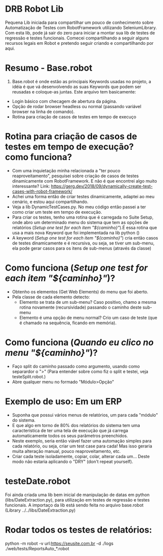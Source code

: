 # DRB Robot Lib
Pequena Lib iniciada para compartilhar um pouco de conhecimento sobre Automatização de Testes com RobotFramework utilizando SeleniumLibrary.
Com esta lib, pode já sair do zero para iniciar a montar sua lib de testes de regressão e testes funcionais.
Comecei compartilhando a seguir alguns recursos legais em Robot e pretendo seguir criando e compartilhando por aqui. 

# Resumo - Base.robot
1. Base.robot é onde estão as principais Keywords usadas no projeto, a idéia é que vá desenvolvendo as suas Keywords que podem ser reusadas e coloque-as juntas.
Este arquivo tem basicamente:
- Login básico com checagem de abertura da página.
- Opção de rodar browser headless ou normal (passando variável browser na linha de comando).
- Rotina para criação de casos de testes em tempo de execuço

# Rotina para criação de casos de testes em tempo de execução? como funciona?

- Com uma inquietação minha relacionada a "ter pouco reaproveitamento", pesquisei sobre criação de casos de testes dinamicamente com RobotFramework. E não é que encontrei algo muito interessante? Link: https://gerg.dev/2018/09/dynamically-create-test-cases-with-robot-framework/
- Achei uma forma então de criar testes dinamicamente, adaptei ao meu cenário, e estou aqui compartilhando.
- Veja a lib DynamicTestCases.py. No meu código então passei a ter como criar um teste em tempo de execução.
- Para criar os testes, tenho uma rotina que é carregada no Suite Setup, onde abro um determinado menu do sistema que tem as opções de relatórios (*Setup one test for each item "${caminho}"*).É essa rotina que usa a mais nova Keyword que foi implementada na lib python ()
- A keyword (*Setup one test for each item "${caminho}"*) cria então casos de testes dinamicamente e é recursiva, ou seja, se tiver um sub-menu, ela pode gerar casos para os itens de sub-menus (através da classe)

# Como funciona (*Setup one test for each item "${caminho}"*)?
- Obtenho os elementos (Get Web Elements) do menu que foi aberto.
- Pela classe de cada elemento detecto:
   - Elemento se trata de um sub-menu? 
      Caso positivo, chamo a mesma rotina novamente (recursividade) passando o caminho deste sub-menu
   - Elemento é uma opção de menu normal? 
      Crio um caso de teste (que é chamado na sequência, ficando em memória).
   
# Como funciona (*Quando eu clico no menu "${caminho}"*)?
- Faço split do caminho passado como argumento, usando como separardor o ">" (Para entender sobre como fiz o split e testei, veja testeSplit.robot.)
- Abre qualquer menu no formado "Módulo>Opção"

# Exemplo de uso: Em um ERP
- Suponha que possui vários menus de relatórios, um para cada "módulo" do sistema. 
- E que algo em torno de 80% dos relatórios do sistema tem uma característica de ter uma tela de execução que já carrega automaticamente todos os seus parâmetros preenchidos. 
- Neste exemplo, seria então viável fazer uma automação simples para cada relatório, ou seja, criar um test case para cada! Mas isso geraria muita alteração manual, pouco reaproveitamento, etc. 
- Criar cada teste isoladamente, copiar, colar, alterar cada um... Deste modo não estaria aplicando o "DRY" (don't repeat yourself).


# testeDate.robot
   Foi ainda criada uma lib bem inicial de manipulação de datas em python (libs/DateExtraction.py), para utilização em testes de regressão e testes funcionais.
   A importaço da lib está sendo feita no arquivo base.robot (Library     ../../libs/DateExtraction.py)

# Rodar todos os testes de relatórios:
python -m robot -v url:https://seusite.com.br -d ./logs ./web/tests/ReportsAuto_*.robot

